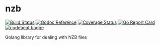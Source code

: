 # nzb
[![Build Status](https://travis-ci.org/smquartz/nzb.svg?branch=master)](https://travis-ci.org/smquartz/nzb)
[![Godoc Reference](https://godoc.org/github.com/smquartz/nzb?status.svg)](https://godoc.org/github.com/smquartz/nzb)
[![Coverage Status](https://coveralls.io/repos/github/smquartz/nzb/badge.svg?branch=master)](https://coveralls.io/github/smquartz/nzb?branch=master)
[![Go Report Card](https://goreportcard.com/badge/github.com/smquartz/nzb)](https://goreportcard.com/report/github.com/smquartz/nzb)
[![codebeat badge](https://codebeat.co/badges/c6fb98b0-7bc7-49b9-9602-a802bcabd81b)](https://codebeat.co/projects/github-com-smquartz-nzb-master)

Golang library for dealing with NZB files
